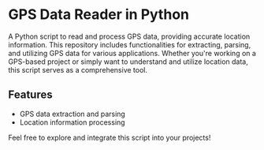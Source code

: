 # GPS Data Reader in Python

A Python script to read and process GPS data, providing accurate location information. This repository includes functionalities for extracting, parsing, and utilizing GPS data for various applications. Whether you're working on a GPS-based project or simply want to understand and utilize location data, this script serves as a comprehensive tool.

## Features
- GPS data extraction and parsing
- Location information processing

Feel free to explore and integrate this script into your projects!
